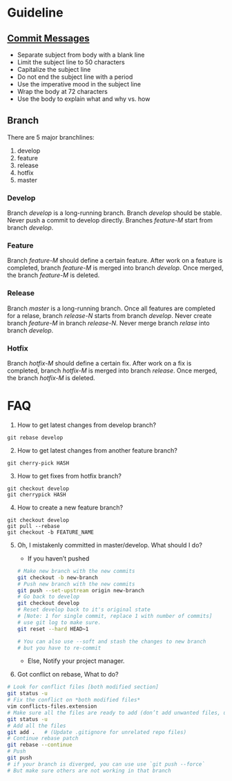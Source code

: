 # Guideline

## [Commit Messages](https://chris.beams.io/posts/git-commit/)
- Separate subject from body with a blank line
- Limit the subject line to 50 characters
- Capitalize the subject line
- Do not end the subject line with a period
- Use the imperative mood in the subject line
- Wrap the body at 72 characters
- Use the body to explain what and why vs. how


## Branch

There are 5 major branchlines:
1. develop
2. feature
3. release
4. hotfix
5. master

### Develop
Branch *develop* is a long-running branch.
Branch *develop* should be stable.
Never push a commit to develop directly.
Branches *feature-M* start from branch *develop*.

### Feature
Branch *feature-M* should define a certain feature.
After work on a feature is completed, branch *feature-M* is merged into branch *develop*.
Once merged, the branch *feature-M* is deleted.

### Release
Branch *master* is a long-running branch.
Once all features are completed for a relase, branch *release-N* starts from branch *develop*.
Never create branch *feature-M* in branch *release-N*.
Never merge branch *relase* into branch *develop*.

### Hotfix
Branch *hotfix-M* should define a certain fix.
After work on a fix is completed, branch *hotfix-M* is merged into branch *release*.
Once merged, the branch *hotfix-M* is deleted.


# FAQ

1. How to get latest changes from develop branch?
```
git rebase develop
```

2. How to get latest changes from another feature branch?
```
git cherry-pick HASH
```

3. How to get fixes from hotfix branch?
```
git checkout develop
git cherrypick HASH
```

4. How to create a new feature branch?
```
git checkout develop
git pull --rebase
git checkout -b FEATURE_NAME
```

5. Oh, I mistakenly committed in master/develop. What should I do?

    - If you haven’t pushed
    ```bash
    # Make new branch with the new commits
    git checkout -b new-branch
    # Push new branch with the new commits
    git push --set-upstream origin new-branch
    # Go back to develop
    git checkout develop
    # Reset develop back to it's original state
    # [Note: 1 for single commit, replace 1 with number of commits]
    # use git log to make sure.
    git reset --hard HEAD~1

    # You can also use --soft and stash the changes to new branch
    # but you have to re-commit
    ```
    - Else, Notify your project manager.


6. Got conflict on rebase, What to do?
```bash
# Look for conflict files [both modified section]
git status -u
# Fix the conflict on *both modified files*
vim conflicts-files.extension
# Make sure all the files are ready to add (don’t add unwanted files, update .gitignore)
git status -u
# Add all the files
git add .   # (Update .gitignore for unrelated repo files)
# Continue rebase patch
git rebase --continue
# Push
git push
# if your branch is diverged, you can use use `git push --force`
# But make sure others are not working in that branch
```

